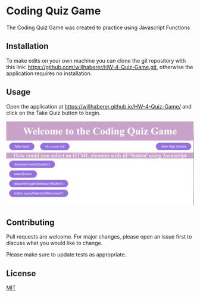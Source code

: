 # Coding Quiz Game

The Coding Quiz Game was created to practice using Javascript Functions

## Installation

To make edits on your own machine you can clone the git repository with this link: https://github.com/willhaberer/HW-4-Quiz-Game.git, otherwise the application requires no installation.

## Usage

Open the application at https://willhaberer.github.io/HW-4-Quiz-Game/ and click on the Take Quiz button to begin.

<img src=./assets/screenshot.png>

## Contributing

Pull requests are welcome. For major changes, please open an issue first to discuss what you would like to change.

Please make sure to update tests as appropriate.

## License

[MIT](https://choosealicense.com/licenses/mit/)
